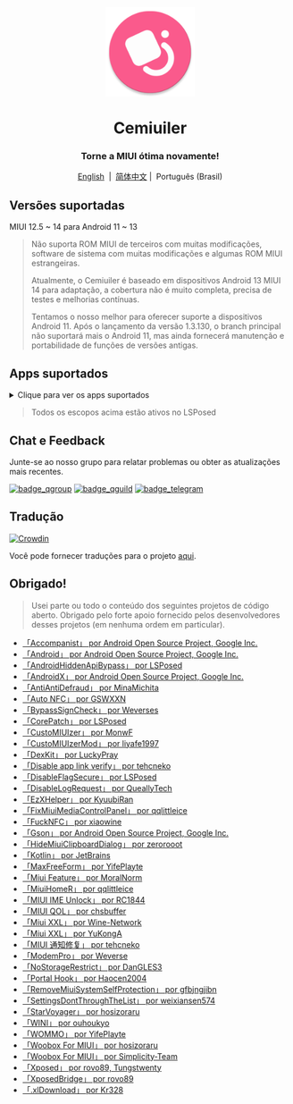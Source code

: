 <div align="center">

<img width="" src="/imgs/icon.png" width=160 height=160 align="center">

# Cemiuiler
### Torne a MIUI ótima novamente!

[English](/README_en-US.md)&nbsp;&nbsp;|&nbsp;&nbsp;[简体中文](/README.md) |&nbsp;&nbsp;Português (Brasil)

</div>

## Versões suportadas
MIUI 12.5 ~ 14 para Android 11 ~ 13

> Não suporta ROM MIUI de terceiros com muitas modificações, software de sistema com muitas modificações e algumas ROM MIUI estrangeiras.
>
> Atualmente, o Cemiuiler é baseado em dispositivos Android 13 MIUI 14 para adaptação, a cobertura não é muito completa, precisa de testes e melhorias contínuas.
>
> Tentamos o nosso melhor para oferecer suporte a dispositivos Android 11. Após o lançamento da versão 1.3.130, o branch principal não suportará mais o Android 11, mas ainda fornecerá manutenção e portabilidade de funções de versões antigas.
>
## Apps suportados

<details>
    <summary>Clique para ver os apps suportados</summary>

| Nome do app | Nome do pacote |
| :---- | :---- |
| Framework do Sistema | system |
| Ui do Sistema | com.android.systemui |
| Launcher do sistema | com.miui.home |
| Atualizações | com.android.updater |
| Joyose | com.xiaomi.joyose |
| Configurações | com.xiaomi.misettings |
| Segurança | com.miui.securitycenter |
| Notas | com.miui.notes |
| Papéis de Parede Mi | com.miui.miwallpaper |
| Taplus | com.miui.contentextension |
| Notificação de mensagem em tela | com.xiaomi.barrage |
| Baidu IME para MIUI | com.baidu.input_mi |
| Ui de chamadas | com.android.incallui |
| Serviços do smartphone | com.android.phone |
| Bateria e desempenho | com.miui.powerkeeper |
| Mensagens | com.android.mms |
| Captura de tela | com.miui.screenshot |
| Limpeza | com.miui.cleanmaster |
| Navegador | com.android.browser |
| Rueban (MTB) | com.xiaomi.mtb |
| Gravador de tela | com.miui.screenrecorder |
| Permissões | com.lbe.security.miui |
| Configurações | com.android.settings
| Teclado Sogou para MIUI | com.sohu.inputmethod.sogou.xiaomi |
| Clima | com.miui.weather2 |
| Transmitir | com.milink.service |
| Armazenamento externo | com.android.externalstorage |
| Tela ambiente | com.miui.aod |
| Arquivos | com.android.fileexplorer |
| Plugin de serviço de sistema | com.miui.securityadd |
| Downloads | com.android.providers.downloads.ui |
| Downloads | com.android.providers.downloads |
| Galeria | com.miui.gallery |
| Mi Canvas | com.miui.creation |
| Compartilhamento Mi | com.miui.mishare.connectivity |
| Editor da Galeria | com.miui.mediaeditor |
| MiCloud | com.miui.cloudservice |
| Cartões inteligentes | com.miui.tsmclient |
| iFlytek IME para MIUI | com.iflytek.inputmethod.miui |
| Instalador de Pacotes | com.miui.packageinstaller |
| GetApps | com.xiaomi.market |
| Assistente | com.miui.personalassistant |
| Temas | com.android.thememanager |
| com.miui.rom | com.miui.rom |
| Componentes de segurança da MIUI | com.miui.guardprovider |
| Relógio | com.android.deskclock |
| Câmera | com.android.camera |
| Tradutor IA | com.xiaomi.aiasst.vision |
| AI Reco | com.xiaomi.aireco |
| Scanner | com.xiaomi.scanner |
| Mi IA | com.miui.voiceassist |
| Músicas | com.miui.player |
| MIUI+ | com.xiaomi.mirror |
| com.xiaomi.NetworkBoost | com.xiaomi.NetworkBoost |
| Serviço NFC | com.android.nfc |

</details>

> Todos os escopos acima estão ativos no LSPosed

## Chat e Feedback

Junte-se ao nosso grupo para relatar problemas ou obter as atualizações mais recentes.

[![badge_qgroup]][qgroup_url]
[![badge_qguild]][qguild_url]
[![badge_telegram]][telegram_url]

## Tradução

[![Crowdin](https://badges.crowdin.net/cemiuiler/localized.svg)](https://crowdin.com/project/cemiuiler)

Você pode fornecer traduções para o projeto [aqui](https://crwd.in/cemiuiler).

## Obrigado!

> Usei parte ou todo o conteúdo dos seguintes projetos de código aberto. Obrigado pelo forte apoio fornecido pelos desenvolvedores desses projetos (em nenhuma ordem em particular).

- [「Accompanist」 por Android Open Source Project, Google Inc.](https://google.github.io/accompanist)
- [「Android」 por Android Open Source Project, Google Inc.](https://source.android.google.cn/license)
- [「AndroidHiddenApiBypass」 por LSPosed](https://github.com/LSPosed/AndroidHiddenApiBypass)
- [「AndroidX」 por Android Open Source Project, Google Inc.](https://github.com/androidx/androidx)
- [「AntiAntiDefraud」 por MinaMichita](https://github.com/MinaMichita/AntiAntiDefraud)
- [「Auto NFC」 por GSWXXN](https://github.com/GSWXXN/AutoNFC)
- [「BypassSignCheck」 por Weverses](https://github.com/Weverses/BypassSignCheck)
- [「CorePatch」 por LSPosed](https://github.com/LSPosed/CorePatch)
- [「CustoMIUIzer」 por MonwF](https://github.com/MonwF/customiuizer)
- [「CustoMIUIzerMod」 por liyafe1997](https://github.com/liyafe1997/CustoMIUIzerMod)
- [「DexKit」 por LuckyPray](https://github.com/LuckyPray/DexKit)
- [「Disable app link verify」 por tehcneko](https://github.com/Xposed-Modules-Repo/io.github.tehcneko.applinkverify)
- [「DisableFlagSecure」 por LSPosed](https://github.com/LSPosed/DisableFlagSecure)
- [「DisableLogRequest」 por QueallyTech](https://github.com/QueallyTech/DisableLogRequest)
- [「EzXHelper」 por KyuubiRan](https://github.com/KyuubiRan/EzXHelper)
- [「FixMiuiMediaControlPanel」 por qqlittleice](https://github.com/qqlittleice/FixMiuiMediaControlPanel)
- [「FuckNFC」 por xiaowine](https://github.com/xiaowine/FuckNFC)
- [「Gson」 por Android Open Source Project, Google Inc.](https://github.com/google/gson)
- [「HideMiuiClipboardDialog」 por zerorooot](https://github.com/zerorooot/HideMiuiClipboardDialog)
- [「Kotlin」 por JetBrains](https://github.com/JetBrains/kotlin)
- [「MaxFreeForm」 por YifePlayte](https://github.com/YifePlayte/MaxFreeForm)
- [「Miui Feature」 por MoralNorm](https://github.com/moralnorm/miui_feature)
- [「MiuiHomeR」 por qqlittleice](https://github.com/qqlittleice/MiuiHome_R)
- [「MIUI IME Unlock」 por RC1844](https://github.com/RC1844/MIUI_IME_Unlock)
- [「MIUI QOL」 por chsbuffer](https://github.com/chsbuffer/MIUIQOL)
- [「Miui XXL」 por Wine-Network](https://github.com/Wine-Network/Miui_XXL)
- [「Miui XXL」 por YuKongA](https://github.com/YuKongA/Miui_XXL)
- [「MIUI 通知修复」 por tehcneko](https://github.com/Xposed-Modules-Repo/io.github.tehcneko.miuinotificationfix)
- [「ModemPro」 por Weverse](https://github.com/Weverses/ModemPro)
- [「NoStorageRestrict」 por DanGLES3](https://github.com/Xposed-Modules-Repo/com.github.dan.nostoragerestrict)
- [「Portal Hook」 por Haocen2004](https://github.com/Haocen2004/PortalHook)
- [「RemoveMiuiSystemSelfProtection」 por gfbjngjibn](https://github.com/gfbjngjibn/RemoveMiuiSystemSelfProtection)
- [「SettingsDontThroughTheList」 por weixiansen574](https://github.com/weixiansen574/settingsdontthroughthelist)
- [「StarVoyager」 por hosizoraru](https://github.com/hosizoraru/StarVoyager)
- [「WINI」 por ouhoukyo](https://github.com/ouhoukyo/WINI)
- [「WOMMO」 por YifePlayte](https://github.com/YifePlayte/WOMMO)
- [「Woobox For MIUI」 por hosizoraru](https://github.com/hosizoraru/WooBoxForMIUI)
- [「Woobox For MIUI」 por Simplicity-Team](https://github.com/Simplicity-Team/WooBoxForMIUI)
- [「Xposed」 por rovo89, Tungstwenty](https://github.com/rovo89/XposedBridge)
- [「XposedBridge」 por rovo89](https://github.com/rovo89/XposedBridge)
- [「.xlDownload」 por Kr328](https://github.com/Kr328/.xlDownload)


[qgroup_url]: https://jq.qq.com/?_wv=1027&k=TedCJq8V
[badge_qgroup]: https://img.shields.io/badge/QQ-Grupo-4DB8FF?style=for-the-badge&logo=tencentqq
[qguild_url]: https://pd.qq.com/s/35ooe0ssj
[badge_qguild]: https://img.shields.io/badge/QQ-Canal-4991D3?style=for-the-badge&logo=tencentqq
[telegram_url]: https://t.me/cemiuiler
[badge_telegram]: https://img.shields.io/badge/dynamic/json?style=for-the-badge&color=2CA5E0&label=Telegram&logo=telegram&query=%24.data.totalSubs&url=https%3A%2F%2Fapi.spencerwoo.com%2Fsubstats%2F%3Fsource%3Dtelegram%26queryKey%3Dcemiuiler
